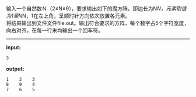 输入一个自然数Ｎ（2&le;N&le;9），要求输出如下的魔方阵，即边长为N*N，元素取值为1至N*N，1在左上角，呈顺时针方向依次放置各元素。  
将结果输出到文件文件file.out。输出符合要求的方阵，每个数字占5个字符宽度，向右对齐，在每一行末均输出一个回车符。 
****
**input:**
```
3
```
**output:**
```
1    2    3
8    9    4
7    6    5
```